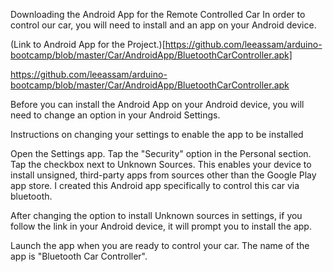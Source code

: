 Downloading the Android App for the Remote Controlled Car
In order to control our car, you will need to install and an app on your Android device.

(Link to Android App for the Project.)[https://github.com/leeassam/arduino-bootcamp/blob/master/Car/AndroidApp/BluetoothCarController.apk]


https://github.com/leeassam/arduino-bootcamp/blob/master/Car/AndroidApp/BluetoothCarController.apk


Before you can  install the Android App on your Android device, you will need to change an option in your Android Settings.


Instructions on changing your settings to enable the app to be installed

Open the Settings app.
Tap the "Security" option in the Personal section.
Tap the checkbox next to Unknown Sources. This enables your device to install unsigned, third-party apps from sources other than the Google Play app store.
I created this Android app specifically to control this car via bluetooth.

After changing the option to install Unknown sources in settings, if you follow the link in your Android device, it will prompt you to install the app.

Launch the app when you are ready to control your car. The name of the app is "Bluetooth Car Controller".
